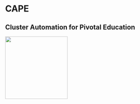 # CAPE
## Cluster Automation for Pivotal Education

<img src="https://github.com/dbbaskette/cape/raw/gh-pages/images/cape.jpg" width="200">  

